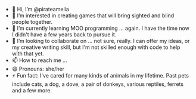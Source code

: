 - 👋 Hi, I’m @pirateamelia
- 👀 I’m interested in creating games that will bring sighted and blind people together.
- 🌱 I’m currently learning MOO programming ... again. I have the time now I didn't have a few years back to pursue it.
- 💞️ I’m looking to collaborate on ... not sure, really. I can offer my ideas, or my creative writing skill, but I'm not skilled enough with code to help with that yet.
- 📫 How to reach me ... 
- 😄 Pronouns: she/her
- ⚡ Fun fact: I've cared for many kinds of animals in my lifetime. Past pets include cats, a dog, a dove, a pair of donkeys, various reptiles, ferrets and a few more.

<!---
pirateamelia/pirateamelia is a ✨ special ✨ repository because its `README.md` (this file) appears on your GitHub profile.
You can click the Preview link to take a look at your changes.
--->
